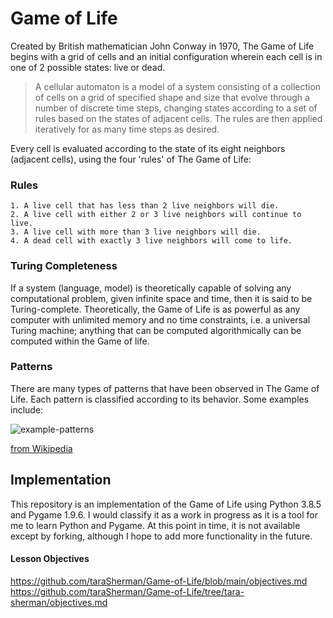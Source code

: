# Game of Life

Created by British mathematician John Conway in 1970, The Game of Life begins with a grid of cells and an initial configuration wherein each cell is in one of 2 possible states: live or dead. 

>A cellular automaton is a model of a system consisting of a collection of cells on a grid of specified shape and size that evolve through a number of discrete time steps, changing states according to a set of rules based on the states of adjacent cells. The rules are then applied iteratively for as many time steps as desired.

Every cell is evaluated according to the state of its eight neighbors (adjacent cells), using the four 'rules' of The Game of Life:

### Rules

    1. A live cell that has less than 2 live neighbors will die.
    2. A live cell with either 2 or 3 live neighbors will continue to live.
    3. A live cell with more than 3 live neighbors will die.
    4. A dead cell with exactly 3 live neighbors will come to life.

### Turing Completeness

If a system (language, model) is theoretically capable of solving any computational problem, given infinite space and time, then  it is said to be Turing-complete. Theoretically, the Game of Life is as powerful as any computer with unlimited memory and no time constraints, i.e. a universal Turing machine; anything that can be computed algorithmically can be computed within the Game of life.

### Patterns
There are many types of patterns that have been observed in The Game of Life. Each pattern is classified according to its behavior. Some examples include:

![example-patterns](https://media.giphy.com/media/4VVZTvTqzRR0BUwNIH/giphy.gif)

[from Wikipedia](https://en.wikipedia.org/wiki/Conway%27s_Game_of_Life#Examples_of_patterns)

## Implementation
This repository is an implementation of the Game of Life using Python 3.8.5 and Pygame 1.9.6. I would classify it as a work in progress as it is a tool for me to learn Python and Pygame. At this point in time, it is not available except by forking, although I hope to add more functionality in the future.

#### Lesson Objectives
https://github.com/taraSherman/Game-of-Life/blob/main/objectives.md
https://github.com/taraSherman/Game-of-Life/tree/tara-sherman/objectives.md